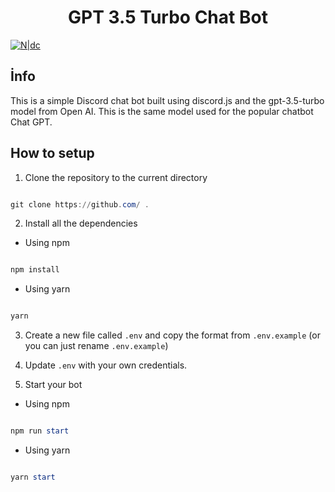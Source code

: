 <h1  align="center">GPT 3.5 Turbo Chat Bot</h1> 

[![N|dc](https://i.hizliresim.com/3vwdudh.png)](https://discord.gg/3tvtgJgbGx)

## İnfo

This is a simple Discord chat bot built using discord.js and the gpt-3.5-turbo model from Open AI. This is the same model used for the popular chatbot Chat GPT.

## How to setup

  

1. Clone the repository to the current directory

  

```powershell

git clone https://github.com/ .

```

  

2. Install all the dependencies

  

- Using npm

```powershell

npm install

```

  

- Using yarn

```powershell

yarn

```

  

3. Create a new file called `.env` and copy the format from `.env.example` (or you can just rename `.env.example`)

  

4. Update `.env` with your own credentials.

  

5. Start your bot

  

- Using npm

```powershell

npm run start

```

  

- Using yarn

```powershell

yarn start

```